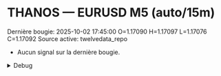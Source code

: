 # THANOS — EURUSD M5 (auto/15m)
Dernière bougie: 2025-10-02 17:45:00  O=1.17090  H=1.17097  L=1.17076  C=1.17092
Source active: twelvedata_repo

- Aucun signal sur la dernière bougie.

<details><summary>Debug</summary>

- TD_API_KEY manquant.

</details>